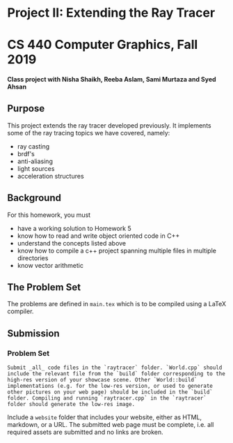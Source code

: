 # Project II: Extending the Ray Tracer
# CS 440 Computer Graphics, Fall 2019
#### Class project with Nisha Shaikh, Reeba Aslam, Sami Murtaza and Syed Ahsan 

## Purpose

This project extends the ray tracer developed previously. It implements some of the ray tracing topics we have covered, namely:

- ray casting
- brdf's
- anti-aliasing
- light sources
- acceleration structures

## Background

For this homework, you must

- have a working solution to Homework 5
- know how to read and write object oriented code in C++
- understand the concepts listed above
- know how to compile a c++ project spanning multiple files in multiple directories
- know vector arithmetic

## The Problem Set

The problems are defined in `main.tex` which is to be compiled using a LaTeX compiler.


## Submission

### Problem Set

	Submit _all_ code files in the `raytracer` folder. `World.cpp` should include the relevant file from the `build` folder corresponding to the high-res version of your showcase scene. Other `World::build` implementations (e.g. for the low-res version, or used to generate other pictures on your web page) should be included in the `build` folder. Compiling and running `raytracer.cpp` in the `raytracer` folder should generate the low-res image.

Include a `website` folder that includes your website, either as HTML, markdown, or a URL. The submitted web page must be complete, i.e. all required assets are submitted and no links are broken.




